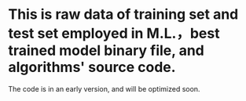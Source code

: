 # This is raw data of training set and test set employed in M.L.，best trained model binary file, and algorithms' source code.

The code is in an early version, and will be optimized soon.
